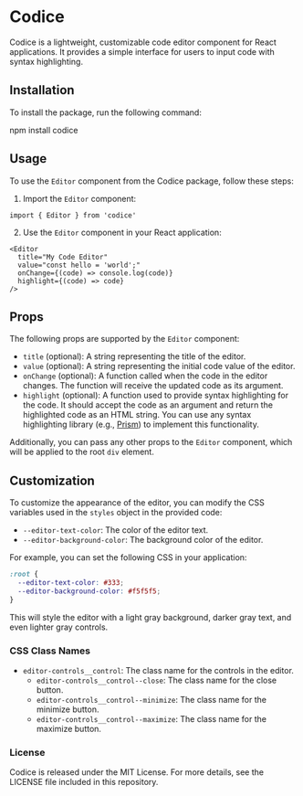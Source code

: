 # Codice

Codice is a lightweight, customizable code editor component for React applications. It provides a simple interface for users to input code with syntax highlighting.

## Installation

To install the package, run the following command:

npm install codice

## Usage

To use the `Editor` component from the Codice package, follow these steps:

1. Import the `Editor` component:

```tsx
import { Editor } from 'codice'
```

2. Use the `Editor` component in your React application:

```tsx
<Editor
  title="My Code Editor"
  value="const hello = 'world';"
  onChange={(code) => console.log(code)}
  highlight={(code) => code}
/>
```

## Props

The following props are supported by the `Editor` component:

- `title` (optional): A string representing the title of the editor.
- `value` (optional): A string representing the initial code value of the editor.
- `onChange` (optional): A function called when the code in the editor changes. The function will receive the updated code as its argument.
- `highlight` (optional): A function used to provide syntax highlighting for the code. It should accept the code as an argument and return the highlighted code as an HTML string. You can use any syntax highlighting library (e.g., [Prism](https://prismjs.com/)) to implement this functionality.

Additionally, you can pass any other props to the `Editor` component, which will be applied to the root `div` element.

## Customization

To customize the appearance of the editor, you can modify the CSS variables used in the `styles` object in the provided code:

- `--editor-text-color`: The color of the editor text.
- `--editor-background-color`: The background color of the editor.

For example, you can set the following CSS in your application:

```css
:root {
  --editor-text-color: #333;
  --editor-background-color: #f5f5f5;
}
```

This will style the editor with a light gray background, darker gray text, and even lighter gray controls.

### CSS Class Names

- `editor-controls__control`: The class name for the controls in the editor.
  - `editor-controls__control--close`: The class name for the close button.
  - `editor-controls__control--minimize`: The class name for the minimize button.
  - `editor-controls__control--maximize`: The class name for the maximize button.


### License

Codice is released under the MIT License. For more details, see the LICENSE file included in this repository.